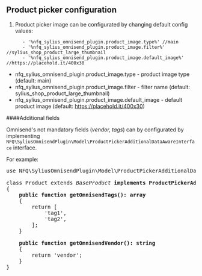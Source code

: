 
## Product picker configuration

1. Product picker image can be configurated by changing default config values:
```
      - '%nfq_sylius_omnisend_plugin.product_image.type%' //main
      - '%nfq_sylius_omnisend_plugin.product_image.filter%' //sylius_shop_product_large_thumbnail
      - '%nfq_sylius_omnisend_plugin.product_image.default_image%' //https://placehold.it/400x30
```
- nfq_sylius_omnisend_plugin.product_image.type - product image type (default: main) 
- nfq_sylius_omnisend_plugin.product_image.filter - filter name (default: sylius_shop_product_large_thumbnail)
- nfq_sylius_omnisend_plugin.product_image.default_image - default product image (default: https://placehold.it/400x30)

####Additional fields

Omnisend's not mandatory fields (*vendor, tags*) can by configurated 
by implementing `NFQ\SyliusOmnisendPlugin\Model\ProductPickerAdditionalDataAwareInterface` interface.

For example:
    
<pre>use NFQ\SyliusOmnisendPlugin\Model\ProductPickerAdditionalDataAwareInterface;

class Product extends <i>BaseProduct</i> <b>implements ProductPickerAdditionalDataAwareInterface</b>
{
    <b>public function getOmnisendTags(): array</b>
    {
        return [
            'tag1',
            'tag2',
        ];
    }

    <b>public function getOmnisendVendor(): string</b>
    {
        return 'vendor';
    }
}
</pre>

